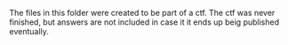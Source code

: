 The files in this folder were created to be part of a ctf. The ctf was never finished, but answers are not included in case it it ends up beig published eventually.
